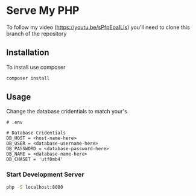 # Serve My PHP

To follow my video (https://youtu.be/sPfpEoaILls) you'll need to clone this branch of the repository

## Installation

To install use composer

```bash
composer install
```

## Usage

Change the database cridentials to match your's

```env
# .env

# Database Cridentials
DB_HOST = <host-name-here>
DB_USER = <database-username-here>
DB_PASSWORD = <database-password-here>
DB_NAME = <database-name-here>
DB_CHASET = 'utf8mb4'
```

### Start Development Server

```bash
php -S localhost:8080
```

